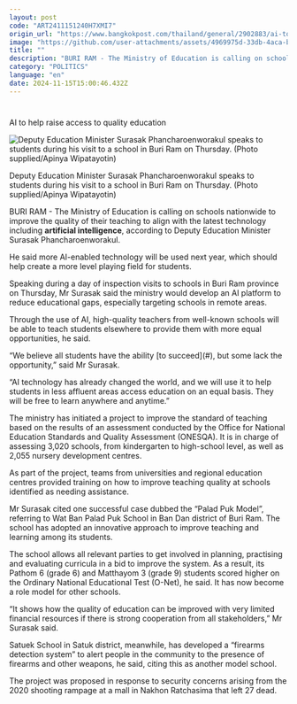 ```yaml
---
layout: post
code: "ART2411151240H7XMI7"
origin_url: "https://www.bangkokpost.com/thailand/general/2902883/ai-to-help-raise-access-to-quality-education"
image: "https://github.com/user-attachments/assets/4969975d-33db-4aca-bfeb-5b0144d10fc5"
title: ""
description: "BURI RAM - The Ministry of Education is calling on schools nationwide to improve the quality of their teaching to align with the latest technology including  artificial intelligence , according to Deputy Education Minister Surasak Phancharoenworakul."
category: "POLITICS"
language: "en"
date: 2024-11-15T15:00:46.432Z
---
```


# 

AI to help raise access to quality education

![Deputy Education Minister Surasak Phancharoenworakul speaks to students during his visit to a school in Buri Ram on Thursday. (Photo supplied/Apinya Wipatayotin)](https://github.com/user-attachments/assets/6ffc4866-f33b-400a-831f-c4194fbbf304)

Deputy Education Minister Surasak Phancharoenworakul speaks to students during his visit to a school in Buri Ram on Thursday. (Photo supplied/Apinya Wipatayotin)

BURI RAM - The Ministry of Education is calling on schools nationwide to improve the quality of their teaching to align with the latest technology including **artificial intelligence**, according to Deputy Education Minister Surasak Phancharoenworakul.

He said more AI-enabled technology will be used next year, which should help create a more level playing field for students.

Speaking during a day of inspection visits to schools in Buri Ram province on Thursday, Mr Surasak said the ministry would develop an AI platform to reduce educational gaps, especially targeting schools in remote areas.

Through the use of AI, high-quality teachers from well-known schools will be able to teach students elsewhere to provide them with more equal opportunities, he said.

“We believe all students have the ability \[to succeed\](#), but some lack the opportunity,” said Mr Surasak.

“AI technology has already changed the world, and we will use it to help students in less affluent areas access education on an equal basis. They will be free to learn anywhere and anytime.”

The ministry has initiated a project to improve the standard of teaching based on the results of an assessment conducted by the Office for National Education Standards and Quality Assessment (ONESQA). It is in charge of assessing 3,020 schools, from kindergarten to high-school level, as well as 2,055 nursery development centres.

As part of the project, teams from universities and regional education centres provided training on how to improve teaching quality at schools identified as needing assistance.

Mr Surasak cited one successful case dubbed the “Palad Puk Model”, referring to Wat Ban Palad Puk School in Ban Dan district of Buri Ram. The school has adopted an innovative approach to improve teaching and learning among its students.

The school allows all relevant parties to get involved in planning, practising and evaluating curricula in a bid to improve the system. As a result, its Pathom 6 (grade 6) and Matthayom 3 (grade 9) students scored higher on the Ordinary National Educational Test (O-Net), he said. It has now become a role model for other schools.

“It shows how the quality of education can be improved with very limited financial resources if there is strong cooperation from all stakeholders,” Mr Surasak said.

Satuek School in Satuk district, meanwhile, has developed a “firearms detection system” to alert people in the community to the presence of firearms and other weapons, he said, citing this as another model school.

The project was proposed in response to security concerns arising from the 2020 shooting rampage at a mall in Nakhon Ratchasima that left 27 dead.